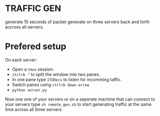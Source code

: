 # TRAFFIC GEN

generate 15 seconds of packet generate on three servers back and forth accross all servers.

# Prefered setup

On each server:

* Open a `tmux` session. 
* `ctrl+b "` to split the window into two panes. 
* In one pane type `ITGRecv` to listen for incomming taffic.
* Switch panes using `ctrl+b down-arrow`
* `python server.py`

Now one one of your servers or on a seperate machine that can connect to your servers type `sh remote_gen.sh` to start generating traffic at the same time across all three servers.
